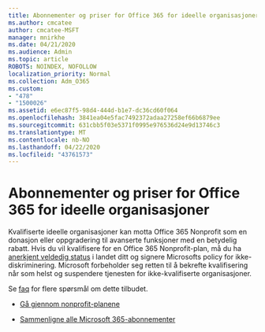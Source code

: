 ```yaml
---
title: Abonnementer og priser for Office 365 for ideelle organisasjoner
ms.author: cmcatee
author: cmcatee-MSFT
manager: mnirkhe
ms.date: 04/21/2020
ms.audience: Admin
ms.topic: article
ROBOTS: NOINDEX, NOFOLLOW
localization_priority: Normal
ms.collection: Adm_O365
ms.custom:
- "478"
- "1500026"
ms.assetid: e6ec87f5-98d4-444d-b1e7-dc36cd60f064
ms.openlocfilehash: 3841ea04e5fac7492372adaa27258ef66b6879ee
ms.sourcegitcommit: 631cbb5f03e5371f0995e976536d24e9d13746c3
ms.translationtype: MT
ms.contentlocale: nb-NO
ms.lasthandoff: 04/22/2020
ms.locfileid: "43761573"
---
```

# <a name="office-365-for-nonprofit-plans-and-pricing"></a>Abonnementer og priser for Office 365 for ideelle organisasjoner

Kvalifiserte ideelle organisasjoner kan motta Office 365 Nonprofit som en donasjon eller oppgradering til avanserte funksjoner med en betydelig rabatt. Hvis du vil kvalifisere for en Office 365 Nonprofit-plan, må du ha [anerkjent veldedig status](https://go.microsoft.com/fwlink/p/?LinkID=330253) i landet ditt og signere Microsofts policy for ikke-diskriminering. Microsoft forbeholder seg retten til å bekrefte kvalifisering når som helst og suspendere tjenesten for ikke-kvalifiserte organisasjoner.
  
Se [faq](https://products.office.com/nonprofit/office-365-nonprofit) for flere spørsmål om dette tilbudet.
  
- [Gå gjennom nonprofit-planene](https://products.office.com/nonprofit/office-365-nonprofit-plans-and-pricing?tab=1)

- [Sammenligne alle Microsoft 365-abonnementer](https://products.office.com/business/compare-more-office-365-for-business-plans)